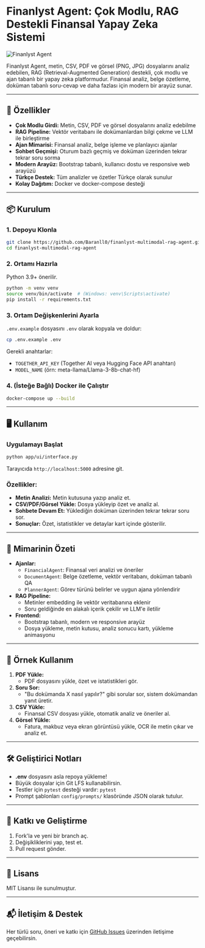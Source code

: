# Finanlyst Agent: Çok Modlu, RAG Destekli Finansal Yapay Zeka Sistemi

![Finanlyst Agent](https://img.shields.io/badge/AI-Finance-blue)

Finanlyst Agent, metin, CSV, PDF ve görsel (PNG, JPG) dosyalarını analiz edebilen, RAG (Retrieval-Augmented Generation) destekli, çok modlu ve ajan tabanlı bir yapay zeka platformudur. Finansal analiz, belge özetleme, doküman tabanlı soru-cevap ve daha fazlası için modern bir arayüz sunar.

---

## 🚀 Özellikler
- **Çok Modlu Girdi:** Metin, CSV, PDF ve görsel dosyalarını analiz edebilme
- **RAG Pipeline:** Vektör veritabanı ile dokümanlardan bilgi çekme ve LLM ile birleştirme
- **Ajan Mimarisi:** Finansal analiz, belge işleme ve planlayıcı ajanlar
- **Sohbet Geçmişi:** Oturum bazlı geçmiş ve doküman üzerinden tekrar tekrar soru sorma
- **Modern Arayüz:** Bootstrap tabanlı, kullanıcı dostu ve responsive web arayüzü
- **Türkçe Destek:** Tüm analizler ve özetler Türkçe olarak sunulur
- **Kolay Dağıtım:** Docker ve docker-compose desteği

---

## 📦 Kurulum

### 1. Depoyu Klonla
```sh
git clone https://github.com/Baranll0/finanlyst-multimodal-rag-agent.git
cd finanlyst-multimodal-rag-agent
```

### 2. Ortamı Hazırla
Python 3.9+ önerilir.
```sh
python -m venv venv
source venv/bin/activate  # (Windows: venv\Scripts\activate)
pip install -r requirements.txt
```

### 3. Ortam Değişkenlerini Ayarla
`.env.example` dosyasını `.env` olarak kopyala ve doldur:
```sh
cp .env.example .env
```
Gerekli anahtarlar:
- `TOGETHER_API_KEY` (Together AI veya Hugging Face API anahtarı)
- `MODEL_NAME` (örn: meta-llama/Llama-3-8b-chat-hf)

### 4. (İsteğe Bağlı) Docker ile Çalıştır
```sh
docker-compose up --build
```

---

## 🖥️ Kullanım

### Uygulamayı Başlat
```sh
python app/ui/interface.py
```

Tarayıcıda `http://localhost:5000` adresine git.

### Özellikler:
- **Metin Analizi:** Metin kutusuna yazıp analiz et.
- **CSV/PDF/Görsel Yükle:** Dosya yükleyip özet ve analiz al.
- **Sohbete Devam Et:** Yüklediğin doküman üzerinden tekrar tekrar soru sor.
- **Sonuçlar:** Özet, istatistikler ve detaylar kart içinde gösterilir.

---

## 🧠 Mimarinin Özeti

- **Ajanlar:**
  - `FinancialAgent`: Finansal veri analizi ve öneriler
  - `DocumentAgent`: Belge özetleme, vektör veritabanı, doküman tabanlı QA
  - `PlannerAgent`: Görev türünü belirler ve uygun ajana yönlendirir
- **RAG Pipeline:**
  - Metinler embedding ile vektör veritabanına eklenir
  - Soru geldiğinde en alakalı içerik çekilir ve LLM'e iletilir
- **Frontend:**
  - Bootstrap tabanlı, modern ve responsive arayüz
  - Dosya yükleme, metin kutusu, analiz sonucu kartı, yükleme animasyonu

---

## 📄 Örnek Kullanım

1. **PDF Yükle:**
   - PDF dosyasını yükle, özet ve istatistikleri gör.
2. **Soru Sor:**
   - "Bu dokümanda X nasıl yapılır?" gibi sorular sor, sistem dokümandan yanıt üretir.
3. **CSV Yükle:**
   - Finansal CSV dosyası yükle, otomatik analiz ve öneriler al.
4. **Görsel Yükle:**
   - Fatura, makbuz veya ekran görüntüsü yükle, OCR ile metin çıkar ve analiz et.

---

## 🛠️ Geliştirici Notları
- **.env** dosyasını asla repoya yükleme!
- Büyük dosyalar için Git LFS kullanabilirsin.
- Testler için `pytest` desteği vardır: `pytest`
- Prompt şablonları `config/prompts/` klasöründe JSON olarak tutulur.

---

## 🤝 Katkı ve Geliştirme

1. Fork'la ve yeni bir branch aç.
2. Değişikliklerini yap, test et.
3. Pull request gönder.

---

## 📢 Lisans

MIT Lisansı ile sunulmuştur.

---

## 📬 İletişim & Destek

Her türlü soru, öneri ve katkı için [GitHub Issues](https://github.com/Baranll0/finanlyst-multimodal-rag-agent/issues) üzerinden iletişime geçebilirsin.
